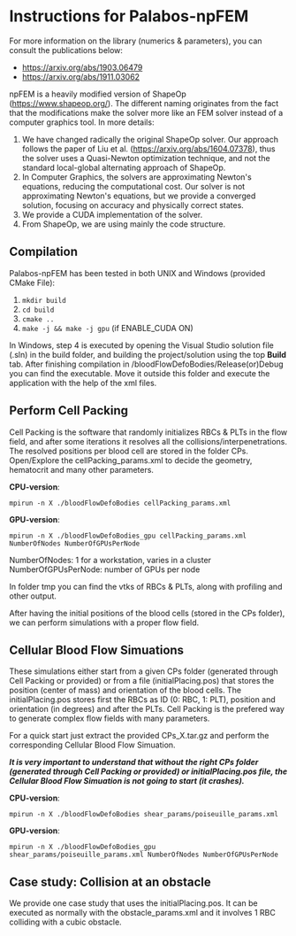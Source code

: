 # Instructions for Palabos-npFEM

For more information on the library (numerics & parameters), you can consult the publications below:

* https://arxiv.org/abs/1903.06479
* https://arxiv.org/abs/1911.03062

npFEM is a heavily modified version of ShapeOp (https://www.shapeop.org/). The different naming originates from the fact that the modifications make the solver more like an FEM solver instead of a computer graphics tool. In more details:

1. We have changed radically the original ShapeOp solver. Our approach follows the paper of Liu et al. (https://arxiv.org/abs/1604.07378), thus the solver uses a Quasi-Newton optimization technique, and not the standard local-global alternating approach of ShapeOp.
2. In Computer Graphics, the solvers are approximating Newton's equations, reducing the computational cost. Our solver is not approximating Newton's equations, but we provide a converged solution, focusing on accuracy and physically correct states.
3. We provide a CUDA implementation of the solver.
4. From ShapeOp, we are using mainly the code structure.

## Compilation

Palabos-npFEM has been tested in both UNIX and Windows (provided CMake File):

1. ```mkdir build```
2. ```cd build```
3. ```cmake ..```
4. ```make -j && make -j gpu``` (if ENABLE_CUDA ON)

In Windows, step 4 is executed by opening the Visual Studio solution file (.sln) in the build folder, and building the project/solution using the top **Build** tab. After finishing compilation in /bloodFlowDefoBodies/Release(or)Debug you can find the executable. Move it outside this folder and execute the application with the help of the xml files.

## Perform Cell Packing

Cell Packing is the software that randomly initializes RBCs & PLTs in the flow field, and after some iterations it resolves all the collisions/interpenetrations. The resolved positions per blood cell are stored in the folder CPs. Open/Explore the cellPacking_params.xml to decide the geometry, hematocrit and many other parameters.

**CPU-version**:
```
mpirun -n X ./bloodFlowDefoBodies cellPacking_params.xml
```

**GPU-version**:
```
mpirun -n X ./bloodFlowDefoBodies_gpu cellPacking_params.xml NumberOfNodes NumberOfGPUsPerNode
```
NumberOfNodes: 1 for a workstation, varies in a cluster
NumberOfGPUsPerNode: number of GPUs per node

In folder tmp you can find the vtks of RBCs & PLTs, along with profiling and other output.

After having the initial positions of the blood cells (stored in the CPs folder), we can perform simulations with a proper flow field.

## Cellular Blood Flow Simuations

These simulations either start from a given CPs folder (generated through Cell Packing or provided) or from a file (initialPlacing.pos) that stores the position (center of mass) and orientation of the blood cells. The initialPlacing.pos stores first the RBCs as ID (0: RBC, 1: PLT), position and orientation (in degrees) and after the PLTs. Cell Packing is the prefered way to generate complex flow fields with many parameters.

For a quick start just extract the provided CPs_X.tar.gz and perform the corresponding Cellular Blood Flow Simuation.

***It is very important to understand that without the right CPs folder (generated through Cell Packing or provided) or initialPlacing.pos file, the Cellular Blood Flow Simuation is not going to start (it crashes).***

**CPU-version**:
```
mpirun -n X ./bloodFlowDefoBodies shear_params/poiseuille_params.xml
```

**GPU-version**:
```
mpirun -n X ./bloodFlowDefoBodies_gpu shear_params/poiseuille_params.xml NumberOfNodes NumberOfGPUsPerNode
```

## Case study: Collision at an obstacle

We provide one case study that uses the initialPlacing.pos. It can be executed as normally with the obstacle_params.xml and it involves 1 RBC colliding with a cubic obstacle.
